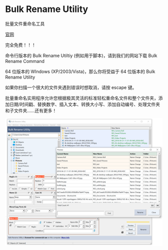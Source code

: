 # Bulk Rename Utility

批量文件重命名工具

[官网](https://www.bulkrenameutility.co.uk/)


完全免费！！！

命令行版本的 Bulk Rename Utiltiy (例如用于脚本)，请到我们的网站下载 Bulk Rename Command

64 位版本的 WIndows (XP/2003/Vista)，那么你将受益于 64 位版本的 Bulk Rename Utility

如果你扫描一个很大的文件夹遇到错误时想取消，请按 escape 键。

批量重命名实用程序允许您根据极其灵活的标准轻松重命名文件和整个文件夹，添加日期/时间戳、替换数字、插入文本、转换大小写、添加自动编号、处理文件夹和子文件夹......还有更多！

![alt text](assets/bulk-rename-utility/image.png)